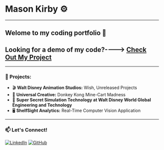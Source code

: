 # Mason Kirby ⚙️

---

## Welome to my coding portfolio 🙂

## Looking for a demo of my code?----> [Check Out My Project](https://github.com/Mason-programming/resume_code_examples/blob/main/code_python/demo.py)

---
### 📂 Projects:
- 🎬 **Walt Disney Animation Studios:** Wish, Unreleased Projects  
- 🎢 **Universal Creative:** Donkey Kong Mine-Cart Madness 
- 🏰 **Super Secret Simulation Technology at Walt Disney World Global Engineering and Technology** 
- 🖥 **ShelfSight Analytics:** Real-Time Computer Vision Application
---

### 📫 Let's Connect!  
[![LinkedIn](https://img.shields.io/badge/LinkedIn-Profile-blue)](https://www.linkedin.com/in/mason-kirby-/)  [![GitHub](https://img.shields.io/badge/GitHub-Portfolio-black)](https://github.com/yourusername)